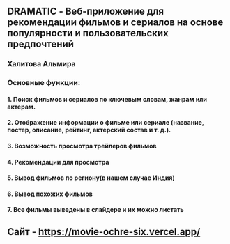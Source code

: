 ## **DRAMATIC - Веб-приложение для рекомендации фильмов и сериалов на основе популярности и пользовательских предпочтений**
### **Халитова Альмира**
###  **Основные функции:**
####  1. Поиск фильмов и сериалов по ключевым словам, жанрам или актерам.
####  2. Отображение информации о фильме или сериале (название, постер, описание, рейтинг, актерский состав и т. д.).
####  3. Возможность просмотра трейлеров фильмов
####  4. Рекомендации для просмотра
####  5. Вывод фильмов по региону(в нашем случае Индия)
####  6. Вывод похожих фильмов
####  7. Все фильмы выведены в слайдере и их можно листать
##  **Сайт - https://movie-ochre-six.vercel.app/**

